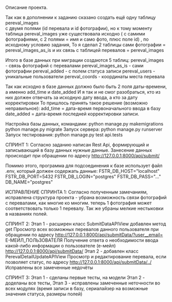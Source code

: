 
Описание проекта.

Так как в дополнении к заданию сказано создать ещё одну таблицу pereval_images   
    с двумя полями (id перевала и id фотографии), 
    но к тому моменту таблица pereval_images уже существовала исходно 
    ( с самими фотографиями, с 2 полями = имя и само фото, плюс поле id)
    , по исходному условию задания,
То я сделал 2 таблицы
    сами фотографии = pereval_images_as_is 
    и их связь с таблицей перевалов = pereval_images 

Итого в базе данных при миграции создаются 5 таблиц:
    pereval_images - связь фотографий с перевалами
    pereval_images_as_is - сами фотографии
    pereval_added - с полем статуса записи
    pereval_users - уникальные пользователи
    pereval_coords - координаты места перевала

Так как исходно в базе данных должно было быть 2 поля даты-времени, 
    а именно add_time и date_added
    И я так и не смог разобраться, кто из них должен отвечать за исходную дату ввода, а кто за дату корректировки
    То пришлось принять такое решение (возможно неправильное):
    add_time = дата-время первоначального ввода в базу 
    date_added = дата-время последней корректировки записи.



Настройка базы данных, командами:
    python manage.py makemigrations
    python manage.py migrate
Запуск сервера:
    python manage.py runserver
Запуск тестирования:
    python manage.py test api.tests




СПРИНТ 1:
Согласно заданию написан Rest Api, формирующий и записывающий в базу данных нужные данные.
    Занесение данных происходит при обращении по адресу
    http://127.0.0.1:8000/api/submit/

Помимо этого, программа для подсоединения к базе использует файл .env, 
    который должен содержать данные:
    FSTR_DB_HOST="localhost"
    FSTR_DB_PORT=5432
    FSTR_DB_LOGIN="postgres"
    FSTR_DB_PASS="..."
    DB_NAME="postgres"

ИСПРАВЛЕНИЕ СПРИНТА 1:
Согласно полученным замечаниям, исправлена структура проекта - 
    убрана возможность связи фотографий с перевалами, как многие ко многим.
    теперь 1 фотография может соответствовать только 1 перевалу.
Так же убраны мелкие нестыковки в названиях полей.

СПРИНТ 2:
Этап 1 - расширен класс SubmitDataAPIView добавлен метод get
    Просмотр всех возможных перевалов данного пользователя при обращении по адресу
    http://127.0.0.1:8000/api/submitData/?user__email= Е-МЕЙЛ_ПОЛЬЗОВАТЕЛЯ
    Получение ответа о необходимости ввода какой-либо информации о пользователе (е-мейл)
    http://127.0.0.1:8000/api/submitData/ 
Этап 2 - добавлен класс PerevalDetailUpdateAPIView
    Просмотр и редактирование перевала, если позволяет статус, по адресу
    http://127.0.0.1:8000/api/submitData/../
    Исправлены все замеченные недочёты

СПРИНТ 3:
Этап 1 - сделаны первые тесты, на модели
Этап 2 - доделаны все тесты, 
Этап 3 - исправлены замеченные неточности во всех модулях 
    (время записи в базу, сериалайзер на возможные значения статуса, размеры полей)





